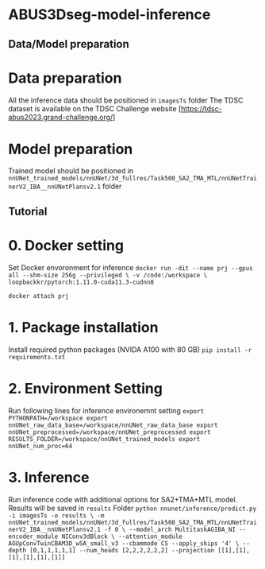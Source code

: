 # ABUS3Dseg-model-inference

## Data/Model preparation
# Data preparation
All the inference data should be positioned in `imagesTs` folder
The TDSC dataset is available on the TDSC Challenge website [https://tdsc-abus2023.grand-challenge.org/]
# Model preparation
Trained model should be positioned in `nnUNet_trained_models/nnUNet/3d_fullres/Task500_SA2_TMA_MTL/nnUNetTrainerV2_IBA__nnUNetPlansv2.1` folder
## Tutorial
# 0. Docker setting
Set Docker envoronment for inference
`docker run -dit --name prj --gpus all --shm-size 256g --privileged \
-v /code:/workspace \
loopbackkr/pytorch:1.11.0-cuda11.3-cudnn8`

`docker attach prj`

# 1. Package installation
Install required python packages (NVIDA A100 with 80 GB)
`pip install -r requirements.txt`

# 2. Environment Setting
Run following lines for inference environemnt setting
`export PYTHONPATH=/workspace
export nnUNet_raw_data_base=/workspace/nnUNet_raw_data_base
export nnUNet_preprocessed=/workspace/nnUNet_preprocessed
export RESULTS_FOLDER=/workspace/nnUNet_trained_models
export nnUNet_num_proc=64`

# 3. Inference
Run inference code with additional options for SA2+TMA+MTL model.
Results will be saved in `results` Folder
`python nnunet/inference/predict.py -i imagesTs -o results \
-m nnUNet_trained_models/nnUNet/3d_fullres/Task500_SA2_TMA_MTL/nnUNetTrainerV2_IBA__nnUNetPlansv2.1 -f 0 \
--model_arch MultitaskAGIBA_NI --encoder_module NIConv3dBlock \
--attention_module AGUpConvTwinCBAM3D_wSA_small_v3 --cbammode CS --apply_skips '4' \
--depth [0,1,1,1,1,1] --num_heads [2,2,2,2,2,2] --projection [[1],[1],[1],[1],[1],[1]]`
 
